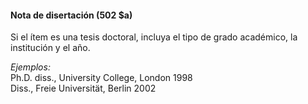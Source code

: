 #### Nota de disertación (502 $a)

Si el ítem es una tesis doctoral, incluya el tipo de grado académico, la institución y el año.

_Ejemplos:_  
Ph.D. diss., University College, London 1998  
Diss., Freie Universität, Berlin 2002